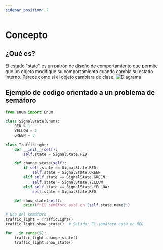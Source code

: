 ```yaml
---
sidebar_position: 2
---
```

# Concepto
## ¿Qué es?
El estado "state" es un patrón de diseño de comportamiento que permite que un objeto modifique su comportamiento cuando cambia su estado interno. Parece como si el objeto cambiara de clase.
![Diagrama](https://refactoring.guru/images/patterns/content/state/state-en.png)

## Ejemplo de codigo orientado a un problema de semáforo
```python
from enum import Enum

class SignalState(Enum):
    RED = 1
    YELLOW = 2
    GREEN = 3

class TrafficLight:
    def __init__(self):
        self.state = SignalState.RED

    def change_state(self):
        if self.state == SignalState.RED:
            self.state = SignalState.GREEN
        elif self.state == SignalState.GREEN:
            self.state = SignalState.YELLOW
        elif self.state == SignalState.YELLOW:
            self.state = SignalState.RED

    def show_state(self):
        print(f"El semáforo está en {self.state.name}")

# Uso del semáforo
traffic_light = TrafficLight()
traffic_light.show_state()  # Salida: El semáforo está en RED

for _ in range(5):
    traffic_light.change_state()
    traffic_light.show_state()
